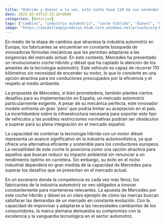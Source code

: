 ```yaml
---
title: "Híbrido y diésel a la vez, este coche hace 110 km sin encender su motor Mercedes - una mecánica perfecta para España con un gran ‘pero’"
date: 2025-03-03T13:15:18+0000
categories: [Noticias]
tags: ["cambios", "industria automotriz", "coche híbrido", "diésel", "mercado actual", "tecnología automotriz", "eficiencia", "medio ambiente", "España", "mercado español", "tecnología híbrida", "motor diésel", "sostenible", "impacto"]
image: "https://oaidalleapiprodscus.blob.core.windows.net/private/org-HKmKxpuNw3Y88lm4EBrIPq0n/user-ZwiCXOggLL8ZNNKE2g7rXFmV/img-cInprtVCSYSHWX1A08jhswLP.png?st=2025-03-03T12%3A15%3A18Z&se=2025-03-03T14%3A15%3A18Z&sp=r&sv=2024-08-04&sr=b&rscd=inline&rsct=image/png&skoid=d505667d-d6c1-4a0a-bac7-5c84a87759f8&sktid=a48cca56-e6da-484e-a814-9c849652bcb3&skt=2025-03-03T02%3A34%3A13Z&ske=2025-03-04T02%3A34%3A13Z&sks=b&skv=2024-08-04&sig=kusecgIzAG5HdB83cfBMEM44EFV77ceFr/KDeWSMSj0%3D"
---
```


En medio de la etapa de cambios que atraviesa la industria automotriz en Europa, los fabricantes se encuentran en constante búsqueda de innovadoras fórmulas mecánicas que les permitan adaptarse a las exigencias del mercado actual. En este contexto, Mercedes ha presentado un revolucionario coche híbrido y diésel que ha captado la atención de los amantes de la tecnología automotriz. Este vehículo es capaz de recorrer 110 kilómetros sin necesidad de encender su motor, lo que lo convierte en una opción atractiva para los conductores preocupados por la eficiencia y el respeto al medio ambiente.

La propuesta de Mercedes, si bien prometedora, también plantea ciertos desafíos para su implementación en España, un mercado automotriz particularmente exigente. A pesar de su mecánica perfecta, este innovador modelo enfrenta un gran 'pero' que podría limitar su aceptación en el país. La incertidumbre sobre la infraestructura necesaria para soportar este tipo de vehículos y las posibles restricciones normativas podrían ser obstáculos a superar para su plena integración en el mercado español.

La capacidad de combinar la tecnología híbrida con un motor diésel representa un avance significativo en la industria automovilística, ya que ofrece una alternativa eficiente y sostenible para los conductores europeos. La versatilidad de este coche lo posiciona como una opción atractiva para aquellos que buscan reducir su impacto ambiental sin renunciar a un rendimiento óptimo en carretera. Sin embargo, su éxito en el nicho industrial dependerá en gran medida de la capacidad de Mercedes para superar los desafíos que se presentan en el mercado actual.

En un escenario donde la competencia es cada vez más feroz, los fabricantes de la industria automotriz se ven obligados a innovar constantemente para mantenerse relevantes. La apuesta de Mercedes por este coche híbrido y diésel es un claro ejemplo de cómo las marcas buscan satisfacer las demandas de un mercado en constante evolución. Con la capacidad de improvisar y adaptarse a las necesidades cambiantes de los consumidores, la marca alemana demuestra su compromiso con la excelencia y la vanguardia tecnológica en el sector automotriz.
    
